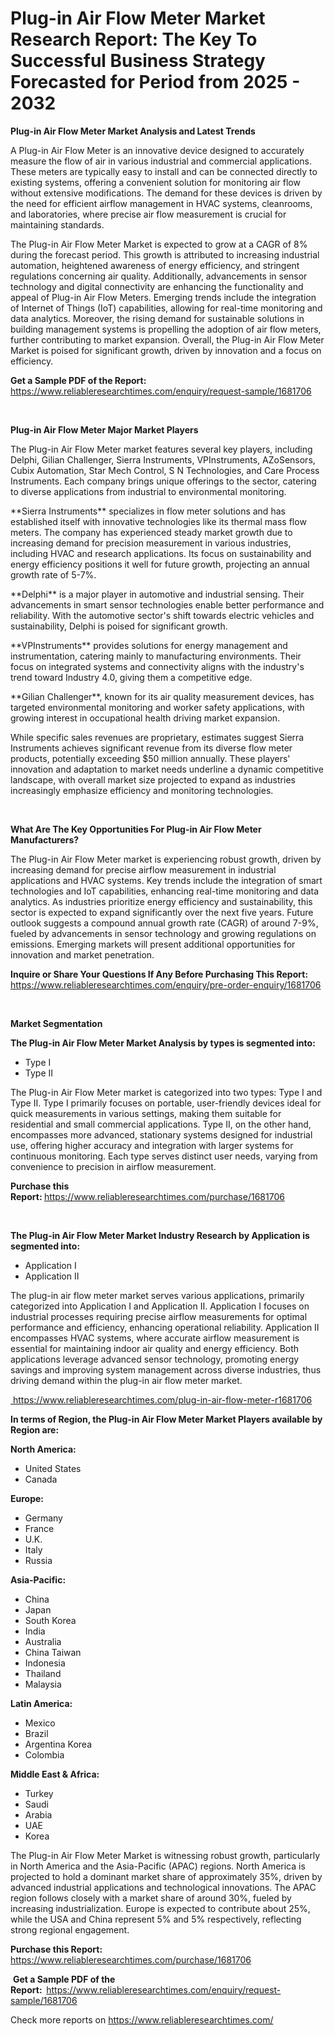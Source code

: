 <p><h1>Plug-in Air Flow Meter Market Research Report: The Key To Successful Business Strategy Forecasted for Period from 2025 - 2032</h1></p><p><strong>Plug-in Air Flow Meter Market Analysis and Latest Trends</strong></p>
<p><p>A Plug-in Air Flow Meter is an innovative device designed to accurately measure the flow of air in various industrial and commercial applications. These meters are typically easy to install and can be connected directly to existing systems, offering a convenient solution for monitoring air flow without extensive modifications. The demand for these devices is driven by the need for efficient airflow management in HVAC systems, cleanrooms, and laboratories, where precise air flow measurement is crucial for maintaining standards.</p><p>The Plug-in Air Flow Meter Market is expected to grow at a CAGR of 8% during the forecast period. This growth is attributed to increasing industrial automation, heightened awareness of energy efficiency, and stringent regulations concerning air quality. Additionally, advancements in sensor technology and digital connectivity are enhancing the functionality and appeal of Plug-in Air Flow Meters. Emerging trends include the integration of Internet of Things (IoT) capabilities, allowing for real-time monitoring and data analytics. Moreover, the rising demand for sustainable solutions in building management systems is propelling the adoption of air flow meters, further contributing to market expansion. Overall, the Plug-in Air Flow Meter Market is poised for significant growth, driven by innovation and a focus on efficiency.</p></p>
<p><strong>Get a Sample PDF of the Report:&nbsp;</strong> <a href="https://www.reliableresearchtimes.com/enquiry/request-sample/1681706?utm_campaign=2997&utm_medium=2&utm_source=Github&utm_content=ia&utm_term=24032025&utm_id=plug-in-air-flow-meter">https://www.reliableresearchtimes.com/enquiry/request-sample/1681706</a></p>
<p>&nbsp;</p>
<p><strong>Plug-in Air Flow Meter Major Market Players</strong></p>
<p><p>The Plug-in Air Flow Meter market features several key players, including Delphi, Gilian Challenger, Sierra Instruments, VPInstruments, AZoSensors, Cubix Automation, Star Mech Control, S N Technologies, and Care Process Instruments. Each company brings unique offerings to the sector, catering to diverse applications from industrial to environmental monitoring.</p><p>**Sierra Instruments** specializes in flow meter solutions and has established itself with innovative technologies like its thermal mass flow meters. The company has experienced steady market growth due to increasing demand for precision measurement in various industries, including HVAC and research applications. Its focus on sustainability and energy efficiency positions it well for future growth, projecting an annual growth rate of 5-7%.</p><p>**Delphi** is a major player in automotive and industrial sensing. Their advancements in smart sensor technologies enable better performance and reliability. With the automotive sector's shift towards electric vehicles and sustainability, Delphi is poised for significant growth.</p><p>**VPInstruments** provides solutions for energy management and instrumentation, catering mainly to manufacturing environments. Their focus on integrated systems and connectivity aligns with the industry's trend toward Industry 4.0, giving them a competitive edge.</p><p>**Gilian Challenger**, known for its air quality measurement devices, has targeted environmental monitoring and worker safety applications, with growing interest in occupational health driving market expansion.</p><p>While specific sales revenues are proprietary, estimates suggest Sierra Instruments achieves significant revenue from its diverse flow meter products, potentially exceeding $50 million annually. These players' innovation and adaptation to market needs underline a dynamic competitive landscape, with overall market size projected to expand as industries increasingly emphasize efficiency and monitoring technologies.</p></p>
<p>&nbsp;</p>
<p><strong>What Are The Key Opportunities For Plug-in Air Flow Meter Manufacturers?</strong></p>
<p><p>The Plug-in Air Flow Meter market is experiencing robust growth, driven by increasing demand for precise airflow measurement in industrial applications and HVAC systems. Key trends include the integration of smart technologies and IoT capabilities, enhancing real-time monitoring and data analytics. As industries prioritize energy efficiency and sustainability, this sector is expected to expand significantly over the next five years. Future outlook suggests a compound annual growth rate (CAGR) of around 7-9%, fueled by advancements in sensor technology and growing regulations on emissions. Emerging markets will present additional opportunities for innovation and market penetration.</p></p>
<p><strong>Inquire or Share Your Questions If Any Before Purchasing This Report:</strong> <a href="https://www.reliableresearchtimes.com/enquiry/pre-order-enquiry/1681706?utm_campaign=2997&utm_medium=2&utm_source=Github&utm_content=ia&utm_term=24032025&utm_id=plug-in-air-flow-meter">https://www.reliableresearchtimes.com/enquiry/pre-order-enquiry/1681706</a></p>
<p>&nbsp;</p>
<p><strong>Market Segmentation</strong></p>
<p><strong>The Plug-in Air Flow Meter Market Analysis by types is segmented into:</strong></p>
<p><ul><li>Type I</li><li>Type II</li></ul></p>
<p><p>The Plug-in Air Flow Meter market is categorized into two types: Type I and Type II. Type I primarily focuses on portable, user-friendly devices ideal for quick measurements in various settings, making them suitable for residential and small commercial applications. Type II, on the other hand, encompasses more advanced, stationary systems designed for industrial use, offering higher accuracy and integration with larger systems for continuous monitoring. Each type serves distinct user needs, varying from convenience to precision in airflow measurement.</p></p>
<p><strong>Purchase this Report:&nbsp;</strong><a href="https://www.reliableresearchtimes.com/purchase/1681706?utm_campaign=2997&utm_medium=2&utm_source=Github&utm_content=ia&utm_term=24032025&utm_id=plug-in-air-flow-meter">https://www.reliableresearchtimes.com/purchase/1681706</a></p>
<p>&nbsp;</p>
<p><strong>The Plug-in Air Flow Meter Market Industry Research by Application is segmented into:</strong></p>
<p><ul><li>Application I</li><li>Application II</li></ul></p>
<p><p>The plug-in air flow meter market serves various applications, primarily categorized into Application I and Application II. Application I focuses on industrial processes requiring precise airflow measurements for optimal performance and efficiency, enhancing operational reliability. Application II encompasses HVAC systems, where accurate airflow measurement is essential for maintaining indoor air quality and energy efficiency. Both applications leverage advanced sensor technology, promoting energy savings and improving system management across diverse industries, thus driving demand within the plug-in air flow meter market.</p></p>
<p><a href="https://www.reliableresearchtimes.com/plug-in-air-flow-meter-r1681706?utm_campaign=2997&utm_medium=2&utm_source=Github&utm_content=ia&utm_term=24032025&utm_id=plug-in-air-flow-meter">&nbsp;https://www.reliableresearchtimes.com/plug-in-air-flow-meter-r1681706</a></p>
<p><strong>In terms of Region, the Plug-in Air Flow Meter Market Players available by Region are:</strong></p>
<p>
    <p> <strong> North America: </strong>
        <ul>
            <li>United States</li>
            <li>Canada</li>
        </ul>
        </p> 
    <p> <strong> Europe: </strong>
        <ul>
            <li>Germany</li>
            <li>France</li>
            <li>U.K.</li>
            <li>Italy</li>
            <li>Russia</li>
        </ul>
        </p> 
    <p> <strong> Asia-Pacific: </strong>
        <ul>
            <li>China</li>
            <li>Japan</li>
            <li>South Korea</li>
            <li>India</li>
            <li>Australia</li>
            <li>China Taiwan</li>
            <li>Indonesia</li>
            <li>Thailand</li>
            <li>Malaysia</li>
        </ul>
        </p> 
    <p> <strong> Latin America: </strong>
        <ul>
            <li>Mexico</li>
            <li>Brazil</li>
            <li>Argentina Korea</li>
            <li>Colombia</li>
        </ul>
        </p> 
    <p> <strong> Middle East & Africa: </strong>
        <ul>
            <li>Turkey</li>
            <li>Saudi</li>
            <li>Arabia</li>
            <li>UAE</li>
            <li>Korea</li>
        </ul>
    </p>
    </p>
<p><p>The Plug-in Air Flow Meter Market is witnessing robust growth, particularly in North America and the Asia-Pacific (APAC) regions. North America is projected to hold a dominant market share of approximately 35%, driven by advanced industrial applications and technological innovations. The APAC region follows closely with a market share of around 30%, fueled by increasing industrialization. Europe is expected to contribute about 25%, while the USA and China represent 5% and 5% respectively, reflecting strong regional engagement.</p></p>
<p><strong>Purchase this Report: </strong><a href="https://www.reliableresearchtimes.com/purchase/1681706?utm_campaign=2997&utm_medium=2&utm_source=Github&utm_content=ia&utm_term=24032025&utm_id=plug-in-air-flow-meter">https://www.reliableresearchtimes.com/purchase/1681706</a></p>
<p>&nbsp;<strong>Get a Sample PDF of the Report:&nbsp;&nbsp;</strong><a href="https://www.reliableresearchtimes.com/enquiry/request-sample/1681706?utm_campaign=2997&utm_medium=2&utm_source=Github&utm_content=ia&utm_term=24032025&utm_id=plug-in-air-flow-meter">https://www.reliableresearchtimes.com/enquiry/request-sample/1681706</a></p>
<p><strong></strong></p>
<p>Check more reports on <a href="https://www.reliableresearchtimes.com/?utm_campaign=2997&utm_medium=2&utm_source=Github&utm_content=ia&utm_term=24032025&utm_id=plug-in-air-flow-meter">https://www.reliableresearchtimes.com/</a></p>